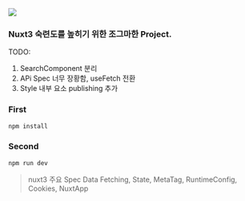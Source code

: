 <img src="https://pokemonkorea.co.kr/img/main_logo.png" />

### Nuxt3 숙련도를 높히기 위한 조그마한 Project.

TODO: 
1. SearchComponent 분리
2. APi Spec 너무 장황함, useFetch 전환
3. Style 내부 요소 publishing 추가


### First

```txt
npm install
```

### Second

```txt
npm run dev
```

> nuxt3 주요 Spec
> Data Fetching, State, MetaTag, RuntimeConfig, Cookies, NuxtApp

